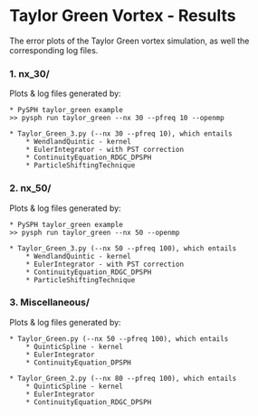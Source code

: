 # Taylor Green Vortex - Results

The error plots of the Taylor Green vortex simulation, as well the corresponding log files.

### 1. nx_30/ 
Plots & log files generated by:

    * PySPH taylor_green example
    >> pysph run taylor_green --nx 30 --pfreq 10 --openmp

    * Taylor_Green_3.py (--nx 30 --pfreq 10), which entails
        * WendlandQuintic - kernel
        * EulerIntegrator - with PST correction
        * ContinuityEquation_RDGC_DPSPH
        * ParticleShiftingTechnique

### 2. nx_50/ 
Plots & log files generated by:

    * PySPH taylor_green example
    >> pysph run taylor_green --nx 50 --openmp

    * Taylor_Green_3.py (--nx 50 --pfreq 100), which entails
        * WendlandQuintic - kernel
        * EulerIntegrator - with PST correction
        * ContinuityEquation_RDGC_DPSPH
        * ParticleShiftingTechnique

### 3. Miscellaneous/
Plots & log files generated by:

    * Taylor_Green.py (--nx 50 --pfreq 100), which entails
        * QuinticSpline - kernel
        * EulerIntegrator
        * ContinuityEquation_DPSPH

    * Taylor_Green_2.py (--nx 80 --pfreq 100), which entails
        * QuinticSpline - kernel
        * EulerIntegrator
        * ContinuityEquation_RDGC_DPSPH